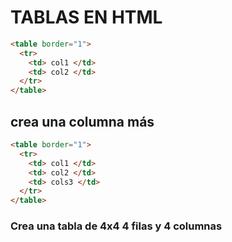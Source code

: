 # TABLAS EN HTML

```html
<table border="1">
  <tr>
    <td> col1 </td>
    <td> col2 </td>
  </tr>  
</table>
```
## crea una columna más

```html
<table border="1">
  <tr>
    <td> col1 </td>
    <td> col2 </td>
    <td> cols3 </td>
  </tr>  
</table>
```
### Crea una tabla de 4x4 4 filas y 4 columnas


